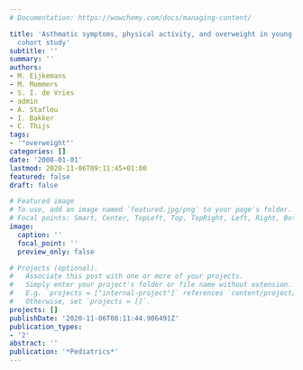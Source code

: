 ```yaml
---
# Documentation: https://wowchemy.com/docs/managing-content/

title: 'Asthmatic symptoms, physical activity, and overweight in young children: a
  cohort study'
subtitle: ''
summary: ''
authors:
- M. Eijkemans
- M. Mommers
- S. I. de Vries
- admin
- A. Stafleu
- I. Bakker
- C. Thijs
tags:
- '"overweight"'
categories: []
date: '2008-01-01'
lastmod: 2020-11-06T09:11:45+01:00
featured: false
draft: false

# Featured image
# To use, add an image named `featured.jpg/png` to your page's folder.
# Focal points: Smart, Center, TopLeft, Top, TopRight, Left, Right, BottomLeft, Bottom, BottomRight.
image:
  caption: ''
  focal_point: ''
  preview_only: false

# Projects (optional).
#   Associate this post with one or more of your projects.
#   Simply enter your project's folder or file name without extension.
#   E.g. `projects = ["internal-project"]` references `content/project/deep-learning/index.md`.
#   Otherwise, set `projects = []`.
projects: []
publishDate: '2020-11-06T08:11:44.906491Z'
publication_types:
- '2'
abstract: ''
publication: '*Pediatrics*'
---
```

